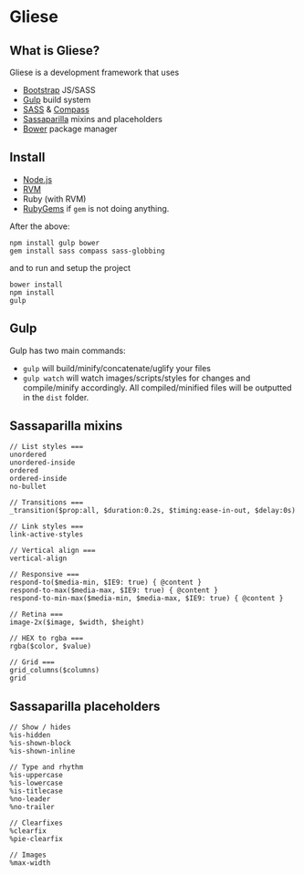 # Gliese

## What is Gliese?
Gliese is a development framework that uses
- [Bootstrap](http://getbootstrap.com/) JS/SASS
- [Gulp](http://gulpjs.com/) build system
- [SASS](http://sass-lang.com/) & [Compass](http://compass-style.org/)
- [Sassaparilla](http://sass.fffunction.co/) mixins and placeholders
- [Bower](https://github.com/bower/bower) package manager

## Install
- [Node.js](http://nodejs.org/)
- [RVM](http://www.rvm.io/)
- Ruby (with RVM)
- [RubyGems](http://rubygems.org/pages/download) if ```gem``` is not doing anything.

After the above:
```
npm install gulp bower
gem install sass compass sass-globbing
```
and to run and setup the project
```
bower install
npm install
gulp
```

## Gulp
Gulp has two main commands:
- ```gulp``` will build/minify/concatenate/uglify your files
- ```gulp watch``` will watch images/scripts/styles for changes and compile/minify accordingly.
All compiled/minified files will be outputted in the ```dist``` folder.

## Sassaparilla mixins
```
// List styles ===
unordered
unordered-inside
ordered
ordered-inside
no-bullet

// Transitions ===
_transition($prop:all, $duration:0.2s, $timing:ease-in-out, $delay:0s)

// Link styles ===
link-active-styles

// Vertical align ===
vertical-align

// Responsive ===
respond-to($media-min, $IE9: true) { @content }
respond-to-max($media-max, $IE9: true) { @content }
respond-to-min-max($media-min, $media-max, $IE9: true) { @content }

// Retina ===
image-2x($image, $width, $height)

// HEX to rgba ===
rgba($color, $value)

// Grid ===
grid_columns($columns)
grid

```

## Sassaparilla placeholders
```
// Show / hides
%is-hidden
%is-shown-block
%is-shown-inline

// Type and rhythm
%is-uppercase
%is-lowercase
%is-titlecase
%no-leader
%no-trailer

// Clearfixes
%clearfix
%pie-clearfix

// Images
%max-width
```
